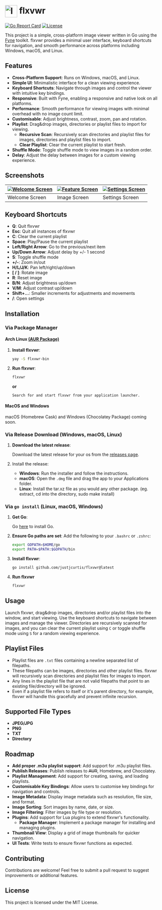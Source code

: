 # <img src="https://i.ibb.co/RNpWkb6/flxvwr.png" alt="logo" width="40" style="vertical-align: middle;"/> flxvwr

[![Go Report Card](https://goreportcard.com/badge/github.com/justjcurtis/flxvwr)](https://goreportcard.com/report/github.com/justjcurtis/flxvwr)
[![License](https://img.shields.io/github/license/justjcurtis/flxvwr)](https://github.com/justjcurtis/flxvwr/blob/main/Licence.md)

This project is a simple, cross-platform image viewer written in Go using the [Fyne](https://fyne.io/) toolkit. flxvwr provides a minimal user interface, keyboard shortcuts for navigation, and smooth performance across platforms including Windows, macOS, and Linux.

## Features

- **Cross-Platform Support**: Runs on Windows, macOS, and Linux.
- **Simple UI**: Minimalistic interface for a clean viewing experience.
- **Keyboard Shortcuts**: Navigate through images and control the viewer with intuitive key bindings.
- **Responsive**: Built with Fyne, enabling a responsive and native look on all platforms.
- **Performance**: Smooth performance for viewing images with minimal overhead with no image count limit.
- **Customisable**: Adjust brightness, contrast, zoom, pan and rotation.
- **Playlist**: Drag&drop images, directories or playlist files to import for viewing.
    - **Recursive Scan**: Recursively scan directories and playlist files for images, directories and playlist files to import.
    - **Clear Playlist**: Clear the current playlist to start fresh.
- **Shuffle Mode**: Toggle shuffle mode to view images in a random order.
- **Delay**: Adjust the delay between images for a custom viewing experience.

## Screenshots

| [![Welcome Screen](https://i.ibb.co/H78vt6f/welcome.png)](https://ibb.co/jhXKymP) | [![Feature Screen](https://i.ibb.co/0s1hXYV/image.png)](https://ibb.co/jJqg53Z) | [![Settings Screen](https://i.ibb.co/JkkgQ4G/settings.png)](https://ibb.co/vzzRYGT) |
|---------------------------------------------|---------------------------------------------|---------------------------------------------|
| Welcome Screen                              | Image Screen                                | Settings Screen                             |

## Keyboard Shortcuts

- **Q**: Quit flxvwr
- **Esc**: Quit all instances of flxvwr
- **C**: Clear the current playlist
- **Space**: Play/Pause the current playlist
- **Left/Right Arrow**: Go to the previous/next item
- **Up/Down Arrow**: Adjust delay by +/- 1 second
- **S**: Toggle shuffle mode
- **+/-**: Zoom in/out
- **H/L/J/K**: Pan left/right/up/down
- **[ / ]**: Rotate image
- **R**: Reset image
- **B/N**: Adjust brightness up/down
- **V/M**: Adjust contrast up/down
- **Shift+...**: Smaller increments for adjustments and movements
- **/**: Open settings

## Installation

### Via Package Manager

#### Arch Linux [(AUR Package)](https://aur.archlinux.org/packages/flxvwr-bin)

1. **Install flxvwr**:
    ```bash
    yay -S flxvwr-bin
    ```
2. **Run flxvwr**:
    ```bash
    flxvwr
    ```
    **or**

    `Search for and start flxvwr from your application launcher.`

#### MacOS and Windows

macOS (Homebrew Cask) and Windows (Chocolatey Package) coming soon.

### Via Release Download (Windows, macOS, Linux)

1. **Download the latest release**:

    Download the latest release for your os from the [releases page](https://github.com/justjcurtis/flxvwr/releases/latest).

2. Install the release:
    - **Windows**: Run the installer and follow the instructions.
    - **macOS**: Open the `.dmg` file and drag the app to your Applications folder.
    - **Linux**: Install the tar.xz file as you would any other package. (eg. extract, cd into the directory, sudo make install)

### Via `go install` (Linux, macOS, Windows)

1. **Get Go**:

    Go [here](https://go.dev/doc/install) to install Go.

2. **Ensure Go paths are set**:
    Add the following to your `.bashrc` or `.zshrc`:
    ```bash
    export GOPATH=$HOME/go
    export PATH=$PATH:$GOPATH/bin
    ```

3. **Install flxvwr**:
    ```bash
    go install github.com/justjcurtis/flxvwr@latest
    ```

4. **Run flxvwr**
   ```bash
   flxvwr
   ```


## Usage

Launch flxvwr, drag&drop images, directories and/or playlist files into the window, and start viewing. Use the keyboard shortcuts to navigate between images and manage the viewer. Directories are recursively scanned for images, and you can clear the current playlist using `C` or toggle shuffle mode using `S` for a random viewing experience.

## Playlist Files

- Playlist files are `.txt` files containing a newline separated list of filepaths. 
- These filepaths can be images, directories and other playlist files. flxvwr will recursively scan directories and playlist files for images to import.
- Any lines in the playlist file that are not valid filepaths that point to an existing file/directory will be ignored.
- Even if a playlist file refers to itself or it's parent directory, for example, flxvwr will handle this gracefully and prevent infinite recursion.

## Supported File Types

- **JPEG/JPG**
- **PNG**
- **TXT**
- **Directory**

## Roadmap

- **Add proper .m3u playlist support**: Add support for .m3u playlist files.
- **Publish Releases**: Publish releases to ~~AUR~~, Homebrew, and Chocolatey.
- **Playlist Management**: Add support for creating, saving, and loading playlists.
- **Customisable Key Bindings**: Allow users to customise key bindings for navigation and controls.
- **Image Metadata**: Display image metadata such as resolution, file size, and format.
- **Image Sorting**: Sort images by name, date, or size.
- **Image Filtering**: Filter images by file type or resolution.
- **Plugins**: Add support for Lua plugins to extend flxvwr's functionality.
    - **Package Manager**: Implement a package manager for installing and managing plugins.
- **Thumbnail View**: Display a grid of image thumbnails for quicker navigation.
- **UI Tests**: Write tests to ensure flxvwr functions as expected.

## Contributing

Contributions are welcome! Feel free to submit a pull request to suggest improvements or additional features.

## License

This project is licensed under the MIT License.
